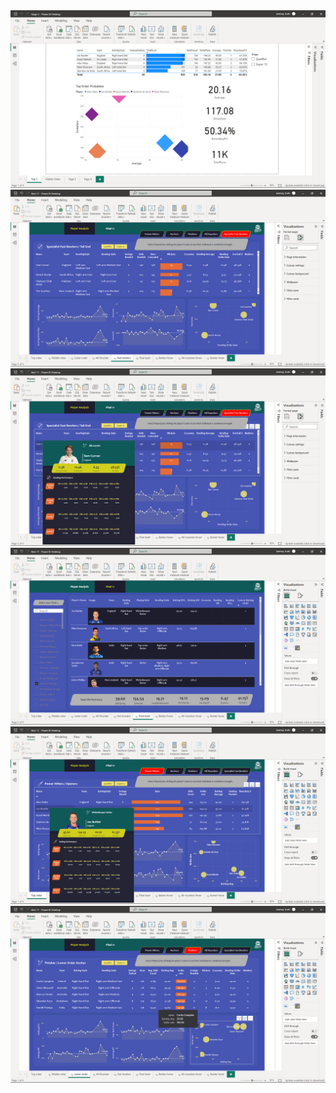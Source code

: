 <img src="https://github.com/JanmayHem/world-cup-analysis/blob/main/Screenshots/Screenshot%20(55).png"/>
<img src="https://github.com/JanmayHem/world-cup-analysis/blob/main/Screenshots/Screenshot%20(56).png"/>
<img src="https://github.com/JanmayHem/world-cup-analysis/blob/main/Screenshots/Screenshot%20(57).png"/>
<img src="https://github.com/JanmayHem/world-cup-analysis/blob/main/Screenshots/Screenshot%20(58).png"/>
<img src="https://github.com/JanmayHem/world-cup-analysis/blob/main/Screenshots/Screenshot%20(59).png"/>
<img src="https://github.com/JanmayHem/world-cup-analysis/blob/main/Screenshots/Screenshot%20(60).png"/>
